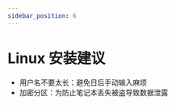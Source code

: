 ```yaml
---
sidebar_position: 6
---
```


# Linux 安装建议

- 用户名不要太长：避免日后手动输入麻烦
- 加密分区：为防止笔记本丢失被盗导致数据泄露

<!--
## 对不同发行版

### Ubuntu

1. Welcome 面板：选择语言 - 拖到最底部选 `中文(简体)`，然后“试用”
2. 对 Ubuntu 的专业用户而言，推荐选择速度更快的“最小化安装“

其他细节按默认和个人喜好选择即可
-->
